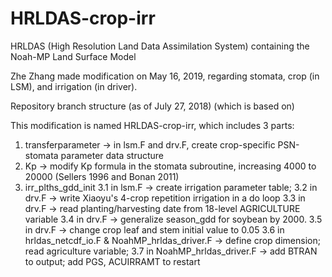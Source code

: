 # HRLDAS-crop-irr

HRLDAS (High Resolution Land Data Assimilation System) containing the Noah-MP Land Surface Model

Zhe Zhang made modification on May 16, 2019, regarding stomata, crop (in LSM), and irrigation (in driver).

Repository branch structure (as of July 27, 2018) (which is based on)

This modification is named HRLDAS-crop-irr, which includes 3 parts:
1. transferparameter -> in lsm.F and drv.F, create crop-specific PSN-stomata parameter data structure 
2. Kp -> modify Kp formula in the stomata subroutine, increasing 4000 to 20000 (Sellers 1996 and Bonan 2011)
3. irr_plths_gdd_init 
3.1 in lsm.F -> create irrigation parameter table;
3.2 in drv.F -> write Xiaoyu's 4-crop repetition irrigation in a do loop
3.3 in drv.F -> read planting/harvesting date from 18-level AGRICULTURE variable
3.4 in drv.F -> generalize season_gdd for soybean by 2000.
3.5 in drv.F -> change crop leaf and stem initial value to 0.05
3.6 in hrldas_netcdf_io.F & NoahMP_hrldas_driver.F -> define crop dimension; read agriculture variable; 
3.7 in NoahMP_hrldas_driver.F -> add BTRAN to output; add PGS, ACUIRRAMT to restart
